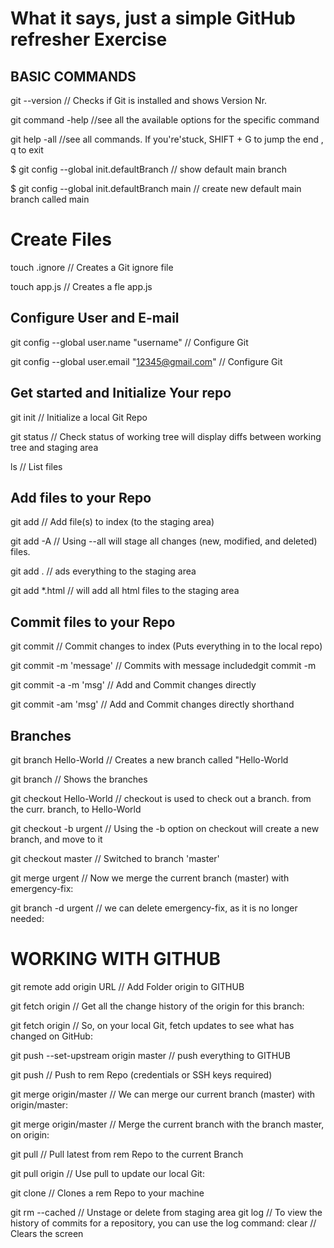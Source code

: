 # What it says, just a simple GitHub refresher Exercise

## BASIC COMMANDS
git --version             // Checks if Git is installed and shows Version Nr.

git command -help         //see all the available options for the specific command

git help -all             //see all commands. If you're'stuck, SHIFT + G to jump the end ,  q to exit

$ git config --global init.defaultBranch // show default main branch

$ git config --global init.defaultBranch main // create new default main branch called main


# Create Files 

touch .ignore             // Creates a Git ignore file 

touch app.js              // Creates a fle app.js

## Configure User and E-mail
git config --global user.name "username" // Configure Git

git config --global user.email "12345@gmail.com" // Configure Git
## Get started and Initialize Your repo
git init                  // Initialize a local Git Repo

git status                // Check status of working tree will display diffs between working tree and staging area

ls                        // List files
## Add files to your Repo
git add <file>            // Add file(s) to index (to the staging area)

git add -A                // Using --all will stage all changes (new, modified, and deleted) files.  

git add .                 // ads everything to the staging area

git add *.html            // will add all html files to the staging area 
## Commit  files to your Repo
git commit                // Commit changes to index (Puts everything in to the local repo)

git commit -m 'message'   // Commits with message includedgit commit -m

git commit -a -m 'msg'    // Add and Commit changes directly

git commit -am 'msg'      // Add and Commit changes directly shorthand

## Branches
git branch Hello-World    // Creates a new branch called "Hello-World

git branch                // Shows the branches

git checkout Hello-World  // checkout is used to check out a branch. from the curr. branch, to Hello-World

git checkout -b urgent    // Using the -b option on checkout will create a new branch, and move to it

git checkout master       // Switched to branch 'master'

git merge urgent          // Now we merge the current branch (master) with emergency-fix:

git branch -d urgent      // we can delete emergency-fix, as it is no longer needed:

# WORKING WITH GITHUB
git remote add origin URL // Add Folder origin to GITHUB 

git fetch origin          // Get all the change history of the origin for this branch:

git fetch origin          // So, on your local Git, fetch updates to see what has changed on GitHub:

git push --set-upstream origin master // push everything to GITHUB

git push                  // Push to rem Repo (credentials or SSH keys required)

git merge origin/master   // We can merge our current branch (master) with origin/master:

git merge origin/master   // Merge the current branch with the branch master, on origin:

git pull                  // Pull latest from rem Repo to the current Branch

git pull origin           // Use pull to update our local Git:

git clone                 // Clones a rem Repo to your machine


git rm --cached <file>    // Unstage or delete from staging area
git log                   // To view the history of commits for a repository, you can use the log command:
clear                     // Clears the screen 
